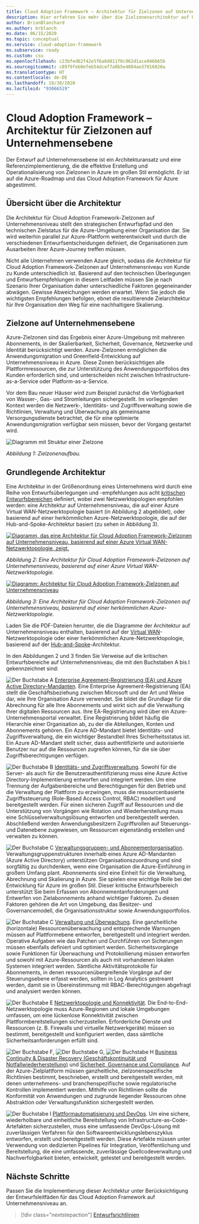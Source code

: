 ```yaml
---
title: Cloud Adoption Framework – Architektur für Zielzonen auf Unternehmensebene
description: Hier erfahren Sie mehr über die Zielzonenarchitektur auf Unternehmensniveau im Cloud Adoption Framework für Azure.
author: BrianBlanchard
ms.author: brblanch
ms.date: 06/15/2020
ms.topic: conceptual
ms.service: cloud-adoption-framework
ms.subservice: ready
ms.custom: csu
ms.openlocfilehash: c23bfed62f42e5f6a6d811f0c962d1ace846665b
ms.sourcegitcommit: c8979feb0efeb54dcef7a0b5e4084ae37016020a
ms.translationtype: HT
ms.contentlocale: de-DE
ms.lasthandoff: 10/30/2020
ms.locfileid: "93066519"
---
```

# <a name="cloud-adoption-framework-enterprise-scale-landing-zone-architecture"></a>Cloud Adoption Framework – Architektur für Zielzonen auf Unternehmensebene

Der Entwurf auf Unternehmensebene ist ein Architekturansatz und eine Referenzimplementierung, die die effektive Erstellung und Operationalisierung von Zielzonen in Azure im großen Stil ermöglicht. Er ist auf die Azure-Roadmap und das Cloud Adoption Framework für Azure abgestimmt.

## <a name="architecture-overview"></a>Übersicht über die Architektur

Die Architektur für Cloud Adoption Framework-Zielzonen auf Unternehmensniveau stellt den strategischen Entwurfspfad und den technischen Zielstatus für die Azure-Umgebung einer Organisation dar. Sie wird weiterhin parallel zur Azure-Plattform weiterentwickelt und durch die verschiedenen Entwurfsentscheidungen definiert, die Organisationen zum Ausarbeiten ihrer Azure-Journey treffen müssen.

Nicht alle Unternehmen verwenden Azure gleich, sodass die Architektur für Cloud Adoption Framework-Zielzonen auf Unternehmensniveau von Kunde zu Kunde unterschiedlich ist. Basierend auf den technischen Überlegungen und Entwurfsempfehlungen in diesem Leitfaden müssen Sie je nach Szenario Ihrer Organisation daher unterschiedliche Faktoren gegeneinander abwägen. Gewisse Abweichungen werden erwartet. Wenn Sie jedoch die wichtigsten Empfehlungen befolgen, ebnet die resultierende Zielarchitektur für Ihre Organisation den Weg für eine nachhaltigere Skalierung.

## <a name="landing-zone-in-enterprise-scale"></a>Zielzone auf Unternehmensebene

Azure-Zielzonen sind das Ergebnis einer Azure-Umgebung mit mehreren Abonnements, in der Skalierbarkeit, Sicherheit, Governance, Netzwerke und Identität berücksichtigt werden. Azure-Zielzonen ermöglichen die Anwendungsmigration und Greenfield-Entwicklung auf Unternehmensniveau in Azure. Diese Zonen berücksichtigen alle Plattformressourcen, die zur Unterstützung des Anwendungsportfolios des Kunden erforderlich sind, und unterscheiden nicht zwischen Infrastructure-as-a-Service oder Platform-as-a-Service.

Vor dem Bau neuer Häuser wird zum Beispiel zunächst die Verfügbarkeit von Wasser-, Gas- und Stromleitungen sichergestellt. Im vorliegenden Kontext werden die Netzwerk-, Identitäts- und Zugriffsverwaltung sowie die Richtlinien, Verwaltung und Überwachung als gemeinsame Versorgungsdienste betrachtet, die für eine optimierte Anwendungsmigration verfügbar sein müssen, bevor der Vorgang gestartet wird.

![Diagramm mit Struktur einer Zielzone](./media/lz-design.png)

_Abbildung 1: Zielzonenaufbau._

## <a name="high-level-architecture"></a>Grundlegende Architektur

Eine Architektur in der Größenordnung eines Unternehmens wird durch eine Reihe von Entwurfsüberlegungen und -empfehlungen aus acht [kritischen Entwurfsbereichen](./design-guidelines.md) definiert, wobei zwei Netzwerktopologien empfohlen werden: eine Architektur auf Unternehmensniveau, die auf einer Azure Virtual WAN-Netzwerktopologie basiert (in Abbildung 2 abgebildet), oder basierend auf einer herkömmlichen Azure-Netzwerktopologie, die auf der Hub-and-Spoke-Architektur basiert (zu sehen in Abbildung 3).   

[![Diagramm, das eine Architektur für Cloud Adoption Framework-Zielzonen auf Unternehmensniveau, basierend auf einer Azure Virtual WAN-Netzwerktopologie, zeigt.](./media/ns-arch-inline.png)](./media/ns-arch-expanded.png#lightbox)

_Abbildung 2: Eine Architektur für Cloud Adoption Framework-Zielzonen auf Unternehmensniveau, basierend auf einer Azure Virtual WAN-Netzwerktopologie._

[![Diagramm: Architektur für Cloud Adoption Framework-Zielzonen auf Unternehmensniveau](./media/ns-arch-cust-inline.png)](./media/ns-arch-cust-expanded.png#lightbox)

_Abbildung 3: Eine Architektur für Cloud Adoption Framework-Zielzonen auf Unternehmensniveau, basierend auf einer herkömmlichen Azure-Netzwerktopologie._

Laden Sie die PDF-Dateien herunter, die die Diagramme der Architektur auf Unternehmensniveau enthalten, basierend auf der [Virtual WAN](https://raw.githubusercontent.com/microsoft/CloudAdoptionFramework/master/ready/enterprise-scale-architecture.pdf)-Netzwerktopologie oder einer herkömmlichen Azure-Netzwerktopologie, basierend auf der [Hub-and-Spoke](https://github.com/microsoft/CloudAdoptionFramework/raw/master/ready/enterprise-scale-architecture-cust.pdf)-Architektur.

In den Abbildungen 2 und 3 finden Sie Verweise auf die kritischen Entwurfsbereiche auf Unternehmensniveau, die mit den Buchstaben A bis I gekennzeichnet sind:

![Der Buchstabe A](./media/a.png) [Enterprise Agreement-Registrierung (EA) und Azure Active Directory-Mandanten](./enterprise-enrollment-and-azure-ad-tenants.md). Eine Enterprise Agreement-Registrierung (EA) stellt die Geschäftsbeziehung zwischen Microsoft und der Art und Weise dar, wie Ihre Organisation Azure verwendet. Sie bildet die Grundlage für die Abrechnung für alle Ihre Abonnements und wirkt sich auf die Verwaltung Ihrer digitalen Ressourcen aus. Ihre EA-Registrierung wird über ein Azure-Unternehmensportal verwaltet. Eine Registrierung bildet häufig die Hierarchie einer Organisation ab, zu der die Abteilungen, Konten und Abonnements gehören. Ein Azure AD-Mandant bietet Identitäts- und Zugriffsverwaltung, die ein wichtiger Bestandteil Ihres Sicherheitsstatus ist. Ein Azure AD-Mandant stellt sicher, dass authentifizierte und autorisierte Benutzer nur auf die Ressourcen zugreifen können, für die sie über Zugriffsberechtigungen verfügen.

![Der Buchstabe B](./media/b.png) [Identitäts- und Zugriffsverwaltung](./identity-and-access-management.md). Sowohl für die Server- als auch für die Benutzerauthentifizierung muss eine Azure Active Directory-Implementierung entworfen und integriert werden. Um eine Trennung der Aufgabenbereiche und Berechtigungen für den Betrieb und die Verwaltung der Plattform zu erzwingen, muss die ressourcenbasierte Zugriffssteuerung (Role-Based Access Control, RBAC) modelliert und bereitgestellt werden. Für einen sicheren Zugriff auf Ressourcen und die Unterstützung von Vorgängen wie Rotation und Wiederherstellung muss eine Schlüsselverwaltungslösung entworfen und bereitgestellt werden. Abschließend werden Anwendungsbesitzern Zugriffsrollen auf Steuerungs- und Datenebene zugewiesen, um Ressourcen eigenständig erstellen und verwalten zu können.

![Der Buchstabe C](./media/c.png) [Verwaltungsgruppen- und Abonnementorganisation](./management-group-and-subscription-organization.md). Verwaltungsgruppenstrukturen innerhalb eines Azure AD-Mandanten (Azure Active Directory) unterstützen Organisationszuordnung und sind sorgfältig zu durchdenken, wenn eine Organisation die Azure-Einführung in großem Umfang plant. Abonnements sind eine Einheit für die Verwaltung, Abrechnung und Skalierung in Azure. Sie spielen eine wichtige Rolle bei der Entwicklung für Azure im großen Stil. Dieser kritische Entwurfsbereich unterstützt Sie beim Erfassen von Abonnementanforderungen und Entwerfen von Zielabonnements anhand wichtiger Faktoren. Zu diesen Faktoren gehören die Art von Umgebung, das Besitzer- und Governancemodell, die Organisationsstruktur sowie Anwendungsportfolios.

![Der Buchstabe C](./media/d.png) [Verwaltung und Überwachung](./management-and-monitoring.md). Eine ganzheitliche (horizontale) Ressourcenüberwachung und entsprechende Warnungen müssen auf Plattformebene entworfen, bereitgestellt und integriert werden. Operative Aufgaben wie das Patchen und Durchführen von Sicherungen müssen ebenfalls definiert und optimiert werden. Sicherheitsvorgänge sowie Funktionen für Überwachung und Protokollierung müssen entworfen und sowohl mit Azure-Ressourcen als auch mit vorhandenen lokalen Systemen integriert werden. Sämtliche Aktivitätsprotokolle für Abonnements, in denen ressourcenübergreifende Vorgänge auf der Steuerungsebene erfasst werden, sollten in Log Analytics gestreamt werden, damit sie in Übereinstimmung mit RBAC-Berechtigungen abgefragt und analysiert werden können.

![Der Buchstabe E](./media/e.png) [Netzwerktopologie und Konnektivität](./network-topology-and-connectivity.md). Die End-to-End-Netzwerktopologie muss Azure-Regionen und lokale Umgebungen umfassen, um eine lückenlose Konnektivität zwischen Plattformbereitstellungen sicherzustellen. Erforderliche Dienste und Ressourcen (z. B. Firewalls und virtuelle Netzwerkgeräte) müssen so bestimmt, bereitgestellt und konfiguriert werden, dass sämtliche Sicherheitsanforderungen erfüllt sind.

![Der Buchstabe F](./media/f.png), ![Der Buchstabe G](./media/g.png), ![Der Buchstabe H](./media/h.png) [Business Continuity & Disaster Recovery (Geschäftskontinuität und Notfallwiederherstellung)](./business-continuity-and-disaster-recovery.md) und [Sicherheit, Governance und Compliance](./security-governance-and-compliance.md). Auf der Azure-Zielplattform müssen ganzheitliche, zielzonenspezifische Richtlinien bestimmt, beschrieben, erstellt und bereitgestellt werden, mit denen unternehmens- und branchenspezifische sowie regulatorische Kontrollen implementiert werden. Mithilfe von Richtlinien sollte die Konformität von Anwendungen und zugrunde liegender Ressourcen ohne Abstraktion oder Verwaltungsfunktion sichergestellt werden.

![Der Buchstabe I](./media/i.png) [Plattformautomatisierung und DevOps](platform-automation-and-devops.md). Um eine sichere, wiederholbare und einheitliche Bereitstellung von Infrastructure-as-Code-Artefakten sicherzustellen, muss eine umfassende DevOps-Lösung mit zuverlässigen Verfahren für den Softwareentwicklungslebenszyklus entworfen, erstellt und bereitgestellt werden. Diese Artefakte müssen unter Verwendung von dedizierten Pipelines für Integration, Veröffentlichung und Bereitstellung, die eine umfassende, zuverlässige Quellcodeverwaltung und Nachverfolgbarkeit bieten, entwickelt, getestet und bereitgestellt werden.

## <a name="next-steps"></a>Nächste Schritte

Passen Sie die Implementierung dieser Architektur unter Berücksichtigung der Entwurfsleitfäden für das Cloud Adoption Framework auf Unternehmensniveau an.

> [!div class="nextstepaction"]
> [Entwurfsrichtlinien](./design-guidelines.md)
